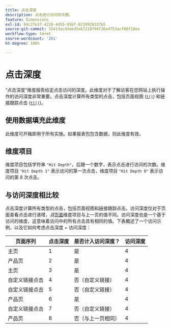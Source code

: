 ```yaml
---
title: 点击深度
description: 点击进行访问的次数。
feature: Dimensions
exl-id: 84c27e3f-4228-4455-95bf-0239928337b5
source-git-commit: 35413ac43eed5ab7218794f26e4753acf08f18ee
workflow-type: tm+mt
source-wordcount: '261'
ht-degree: 100%

---
```


# 点击深度

“点击深度”维度报告给定点击访问的深度。此维度对于了解访客在您网站上执行操作的访问深度非常重要。点击深度计算所有类型的点击，包括页面视图 ([`t()`](/help/implement/vars/functions/t-method.md)) 和链接跟踪点击 ([`tl()`](/help/implement/vars/functions/tl-method.md))。

## 使用数据填充此维度

此维度可开箱即用于所有实施。如果报表包包含数据，则此维度有效。

## 维度项目

维度项目包括字符串 `"Hit Depth"`，后跟一个数字，表示点击进行访问的次数。维度项目 `"Hit Depth 1"` 表示访问的第一次点击，维度项目 `"Hit Depth 8"` 表示访问的第 8 次点击。

## 与访问深度相比较

点击深度计算所有类型的点击，包括页面视图和链接跟踪点击。访问深度仅对于页面查看点击进行递增，_且_[页面](page.md)维度项目与上一页的值不同。访问深度也是一个基于访问的维度，这意味着访问中的所有点击具有相同的值。下表概述了一个访问示例，以及它如何考虑点击深度 + 访问深度：

| 页面序列 | 点击深度 | 是否计入访问深度？ | 访问深度 |
| --- | --- | --- | --- |
| 主页 | 1 | 是 | 4 |
| 产品页 | 2 | 是 | 4 |
| 主页 | 3 | 是 | 4 |
| 自定义链接点击 | 4 | 否（自定义链接） | 4 |
| 自定义链接点击 | 5 | 否（自定义链接） | 4 |
| 产品页 | 6 | 是 | 4 |
| 自定义链接点击 | 7 | 否（自定义链接） | 4 |
| 产品页 | 8 | 否（与上一页相同） | 4 |

